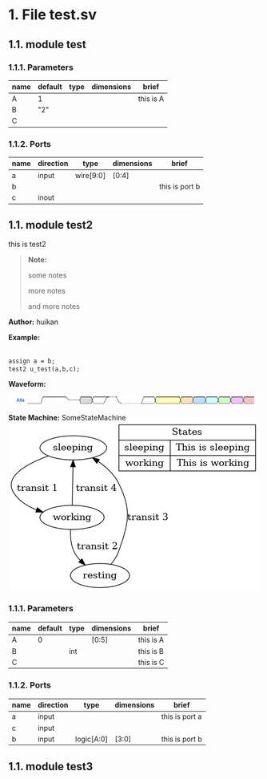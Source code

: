 # 1. File test.sv

## 1.1. module test

### 1.1.1. Parameters

| name | default | type | dimensions | brief |
| ---- | ------- | ---- | ---------- | ----- |
| A | 1 |  |  | this is A |
| B | "2" |  |  |  |
| C |  |  |  |  |

### 1.1.2. Ports

| name | direction | type | dimensions | brief |
| ---- | --------- | ---- | ---------- | ----- |
| a | input | wire[9:0] | [0:4] |  |
| b |  |  |  |  this is port b |
| c | inout |  |  |  |

## 1.1. module test2

this is test2

> **Note:**
>
> some notes
>
> more notes
>
> and more notes
>

**Author:** huikan

**Example:** 
```

assign a = b;
test2 u_test(a,b,c);
```

**Waveform:** 

 ![wave](docgen_wave_11103022529399375368.png)

**State Machine:** SomeStateMachine
 ![fsm](docgen_fsm_12073188082405142815.png)

### 1.1.1. Parameters

| name | default | type | dimensions | brief |
| ---- | ------- | ---- | ---------- | ----- |
| A | 0 |  | [0:5] | this is A |
| B |  | int |  | this is B  |
| C |  |  |  |  this is C |

### 1.1.2. Ports

| name | direction | type | dimensions | brief |
| ---- | --------- | ---- | ---------- | ----- |
| a | input |  |  | this is port a |
| c | input |  |  |  |
| b | input | logic[A:0] | [3:0] |  this is port b |

## 1.1. module test3

